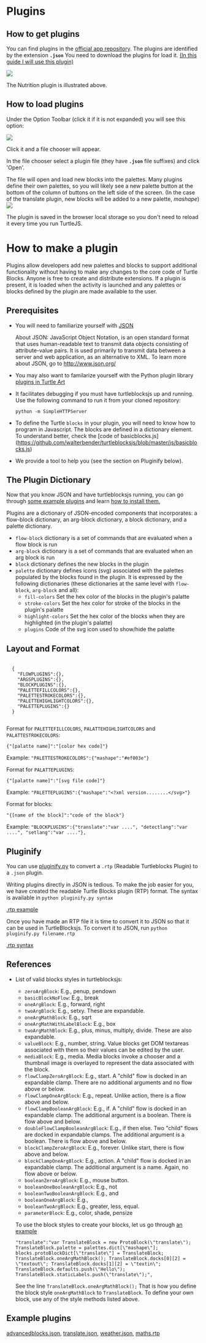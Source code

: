Plugins
=======

How to get plugins
------------------

You can find plugins in the [official app repository](https://github.com/walterbender/turtleblocksjs/plugins).
The plugins are identified by the extension <code>**.json**</code>
You need to download the plugins for load it.
[(In this guide I will use this plugin)](https://github.com/walterbender/turtleblocksjs/blob/master/plugins/translate.json)

<img src='http://raw.githubusercontent.com/walterbender/turtleblocksjs/master/screenshots/foodplugin.png'>

The Nutrition plugin is illustrated above.

How to load plugins
-------------------

Under the Option Toolbar (click it if it is not expanded) you will see
this option:

<img src='http://people.sugarlabs.org/walter/plugin-button.svg'>

Click it and a file chooser will appear. 

In the file chooser select a plugin file (they have <code>**.json**</code> file suffixes) and click 'Open'.

The file will open and load new blocks into the palettes. Many plugins define their own palettes, so you will likely see a new palette button at the bottom of the column of buttons on the left side of the screen. (In the case of the translate plugin, new blocks will be added to a new palette, *mashape*) <img
src='http://people.sugarlabs.org/walter/mashape.svg'>

The plugin is saved in the browser local storage so you don't need to
reload it every time you run TurtleJS.

How to make a plugin
====================

Plugins allow developers add new palettes and blocks to support
additional functionality without having to make any changes to the
core code of Turtle Blocks. Anyone is free to create and distribute
extensions. If a plugin is present, it is loaded when the activity is
launched and any palettes or blocks defined by the plugin are made
available to the user.

Prerequisites
-------------

* You will need to familiarize yourself with [JSON](http://en.wikipedia.org/wiki/JSON)

  About JSON: JavaScript Object Notation, is an open standard format
  that uses human-readable text to transmit data objects consisting of
  attribute-value pairs. It is used primarily to transmit data between
  a server and web application, as an alternative to XML. To learn
  more about JSON, go to http://www.json.org/

* You may also want to familarize yourself with the Python plugin
  library [plugins in Turtle
  Art](http://wiki.sugarlabs.org/go/Activities/Turtle_Art/Plugins)

* It facilitates debugging if you must have turtleblocksjs up and
  running. Use the following command to run it from your cloned
  repository: <pre><code>python -m SimpleHTTPServer</code></pre>

* To define the Turtle `blocks` in your plugin, you will need to know
  how to program in Javascript. The blocks are defined in a dictionary
  element. To understand better, check the [code of
  basicblocks.js]
  (https://github.com/walterbender/turtleblocksjs/blob/master/js/basicblocks.js)

* We provide a tool to help you (see the section on Pluginify below).

The Plugin Dictionary
---------------------

Now that you know JSON and have turtleblocksjs running, you can go
through [some example
plugins](https://github.com/walterbender/turtleblocksjs/blob/master/README.md#Plugins)
and learn [how to install
them.](https://github.com/walterbender/turtleblocksjs/blob/master/README.md#how-to-load-plugins)

Plugins are a dictionary of JSON-encoded components that incorporates:
a flow-block dictionary, an arg-block dictionary, a block dictionary,
and a palette dictionary.

* `flow-block` dictionary is a set of commands that are evaluated when
  a flow block is run
* `arg-block` dictionary is a set of commands that are evaluated when
  an arg block is run
* `block` dictionary defines the new blocks in the plugin
* `palette` dictionary defines icons (svg) associated with the
  palettes populated by the blocks found in the plugin. It is
  expressed by the following dictionaries (these dictionaries at the
  same level with `flow-block`, `arg-block` and all):
  * `fill-colors` Set the hex color of the blocks in the plugin's palatte
  * `stroke-colors` Set the hex color for stroke of the blocks in the
    plugin's palatte
  * `highlight-colors` Set the hex color of the blocks when they are
    highlighted (in the plugin's palatte)
  * `plugins` Code of the svg icon used to show/hide the palatte

Layout and Format
-----------------
<pre>
  <code>
  {
    "FLOWPLUGINS":{},
    "ARGSPLUGINS":{},
    "BLOCKPLUGINS":{},
    "PALETTEFILLCOLORS":{},
    "PALETTESTROKECOLORS":{},
    "PALETTEHIGHLIGHTCOLORS":{},
    "PALETTEPLUGINS":{}
  } 
  </code>
</pre>

Format for `PALETTEFILLCOLORS`, `PALATTEHIGHLIGHTCOLORS` and
`PALATTESTROKECOLORS`:
<pre><code>{"[palatte name]":"[color hex code]"}</code></pre>
Example: ```"PALETTESTROKECOLORS":{"mashape":"#ef003e"}```

Format for `PALATTEPLUGINS`:
<pre><code>{"[palatte name]":"[svg file code]"}</code></pre>
Example: ```"PALETTEPLUGINS":{"mashape":"<?xml version........</svg>"}```

Format for blocks:

<pre><code>"{[name of the block]":"code of the block"}</code></pre>
Example: ```"BLOCKPLUGINS":{"translate":"var ....", "detectlang":"var ....", "setlang":"var ...."}, ```

Pluginify
---------

You can use
[pluginify.py](https://github.com/walterbender/turtleblocksjs/blob/master/pluginify.py)
to convert a `.rtp` (Readable Turtleblocks Plugin) to a `.json`
plugin.

Writing plugins directly in JSON is tedious. To make the job easier
for you, we have created the readable Turtle Blocks plugin (RTP)
format. The syntax is available in `python pluginify.py syntax`

[.rtp example](https://github.com/walterbender/turtleblocksjs/blob/master/plugins/finance.rtp)

Once you have made an RTP file it is time to convert it to JSON so
that it can be used in TurtleBlocksjs. To convert it to JSON, run
`python pluginify.py filename.rtp`

[.rtp syntax](https://github.com/walterbender/turtleblocksjs/blob/master/pluginify.py#L33)

References
----------
* List of valid blocks styles in turtleblocksjs:
  * `zeroArgBlock`: E.g., penup, pendown
  * `basicBlockNoFlow`: E.g., break
  * `oneArgBlock`: E.g., forward, right
  * `twoArgBlock`: E.g., setxy. These are expandable.
  * `oneArgMathBlock`: E.g., sqrt
  * `oneArgMathWithLabelBlock`: E.g., box
  * `twoArgMathBlock`: E.g., plus, minus, multiply, divide. These are also expandable.
  * `valueBlock`: E.g., number, string. Value blocks get DOM textareas associated with them so their values can be edited by the user.
  * `mediaBlock`: E.g., media. Media blocks invoke a chooser and a thumbnail image is overlayed to represent the data associated with the block.
  * `flowClampZeroArgBlock`: E.g., start. A "child" flow is docked in an expandable clamp. There are no additional arguments and no flow above or below.
  * `flowClampOneArgBlock`: E.g., repeat. Unlike action, there is a flow above and below.
  * `flowClampBooleanArgBlock`: E.g., if.  A "child" flow is docked in an expandable clamp. The additional argument is a boolean. There is flow above and below.
  * `doubleFlowClampBooleanArgBlock`: E.g., if then else.  Two "child" flows are docked in expandable clamps. The additional argument is a boolean. There is flow above and below.
  * `blockClampZeroArgBlock`: E.g., forever. Unlike start, there is flow above and below.
  * `blockClampOneArgBlock`: E.g., action. A "child" flow is docked in an expandable clamp. The additional argument is a name. Again, no flow above or below.
  * `booleanZeroArgBlock`: E.g., mouse button.
  * `booleanOneBooleanArgBlock`: E.g., not
  * `booleanTwoBooleanArgBlock`: E.g., and
  * `booleanOneArgBlock`: E.g.,
  * `booleanTwoArgBlock`: E.g., greater, less, equal.
  * `parameterBlock`: E.g., color, shade, pensize

  To use the block styles to create your blocks, let us go through [an example](https://github.com/walterbender/turtleblocksjs/blob/master/plugins/translate.json#L38)

  ```"translate":"var TranslateBlock = new ProtoBlock(\"translate\"); TranslateBlock.palette = palettes.dict[\"mashape\"]; blocks.protoBlockDict[\"translate\"] = TranslateBlock; TranslateBlock.oneArgMathBlock(); TranslateBlock.docks[0][2] = \"textout\"; TranslateBlock.docks[1][2] = \"textin\"; TranslateBlock.defaults.push(\"Hello\"); TranslateBlock.staticLabels.push(\"translate\");",```

  See the line ```TranslateBlock.oneArgMathBlock();``` That is how you define the block style `oneArgMathBlock` to `TranslateBlock`. To define your own block, use any of the style methods listed above.

Example plugins
---------------

[advancedblocks.json](https://github.com/walterbender/turtleblocksjs/blob/master/advancedblocks.json), [translate.json](https://github.com/walterbender/turtleblocksjs/blob/master/plugins/translate.json), [weather.json](https://github.com/walterbender/turtleblocksjs/blob/master/plugins/weather.json), [maths.rtp](https://github.com/walterbender/turtleblocksjs/blob/master/plugins/maths.rtp)
